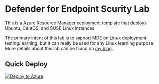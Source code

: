 # Defender for Endpoint Scurity Lab

This is a Azure Resource Manager deployment template that deploys Ubuntu, CentOS, and SUSE Linux instances. 

The primary intent of this lab is to support MDE on Linux deployment testing/learning, but it can really be used for any Linux learning purpose. More details about this lab can be found on [my blog](https://davidmcwee.com/labs/linux).

## Quick Deploy

[![Deploy to Azure](https://aka.ms/deploytoazurebutton)](https://portal.azure.com/#create/Microsoft.Template/uri/https%3A%2F%2Fraw.githubusercontent.com%2Fdmcwee%2Flabs%2Fdev%2FLinux%2Fazuredeploy.json)
